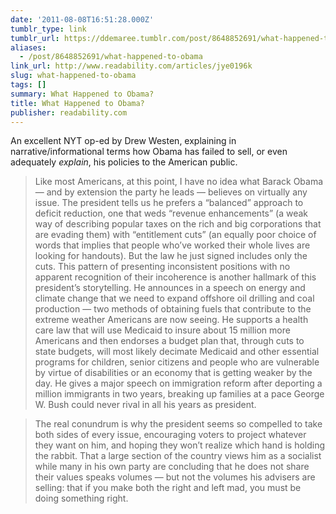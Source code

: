 ```yaml
---
date: '2011-08-08T16:51:28.000Z'
tumblr_type: link
tumblr_url: https://ddemaree.tumblr.com/post/8648852691/what-happened-to-obama
aliases:
  - /post/8648852691/what-happened-to-obama
link_url: http://www.readability.com/articles/jye0196k
slug: what-happened-to-obama
tags: []
summary: What Happened to Obama?
title: What Happened to Obama?
publisher: readability.com
---
```


An excellent NYT op-ed by Drew Westen, explaining in narrative/informational terms how Obama has failed to sell, or even adequately _explain_, his policies to the American public. 

> Like most Americans, at this point, I have no idea what Barack Obama — and by extension the party he leads — believes on virtually any issue. The president tells us he prefers a “balanced” approach to deficit reduction, one that weds “revenue enhancements” (a weak way of describing popular taxes on the rich and big corporations that are evading them) with “entitlement cuts” (an equally poor choice of words that implies that people who’ve worked their whole lives are looking for handouts). But the law he just signed includes only the cuts. This pattern of presenting inconsistent positions with no apparent recognition of their incoherence is another hallmark of this president’s storytelling. He announces in a speech on energy and climate change that we need to expand offshore oil drilling and coal production — two methods of obtaining fuels that contribute to the extreme weather Americans are now seeing. He supports a health care law that will use Medicaid to insure about 15 million more Americans and then endorses a budget plan that, through cuts to state budgets, will most likely decimate Medicaid and other essential programs for children, senior citizens and people who are vulnerable by virtue of disabilities or an economy that is getting weaker by the day. He gives a major speech on immigration reform after deporting a million immigrants in two years, breaking up families at a pace George W. Bush could never rival in all his years as president.

> The real conundrum is why the president seems so compelled to take both sides of every issue, encouraging voters to project whatever they want on him, and hoping they won’t realize which hand is holding the rabbit. That a large section of the country views him as a socialist while many in his own party are concluding that he does not share their values speaks volumes — but not the volumes his advisers are selling: that if you make both the right and left mad, you must be doing something right.